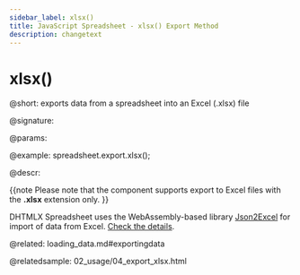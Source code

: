 ```yaml
---
sidebar_label: xlsx()
title: JavaScript Spreadsheet - xlsx() Export Method
description: changetext
---
```


# xlsx()

@short: exports data from a spreadsheet into an Excel (.xlsx) file

@signature:

@params:

@example:
spreadsheet.export.xlsx();

@descr:

{{note Please note that the component supports export to Excel files with the **.xlsx** extension only. }}

DHTMLX Spreadsheet uses the WebAssembly-based library [Json2Excel](https://github.com/dhtmlx/json2excel) for import of data from Excel. [Check the details](loading_data.md#exporting-data).

@related:
loading_data.md#exportingdata

@relatedsample:
02_usage/04_export_xlsx.html
